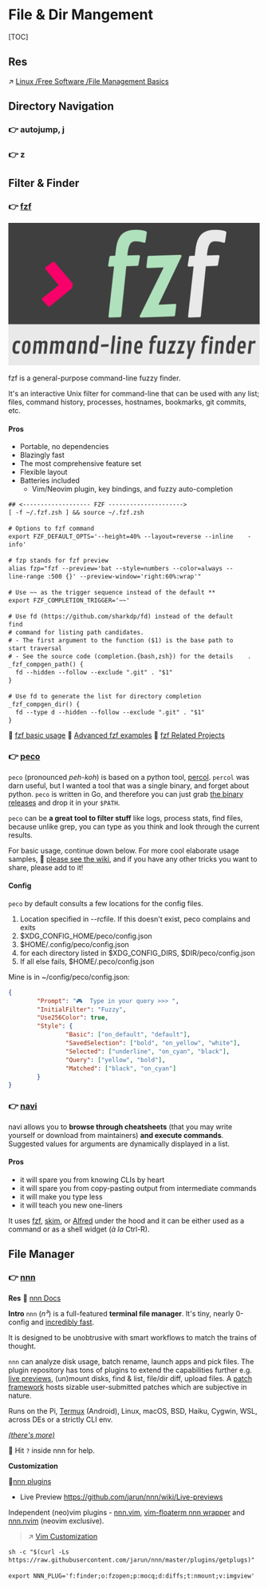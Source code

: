 # File & Dir Mangement

[TOC]



## Res
↗ [Linux /Free Software /File Management Basics](../../../🔑%20CS_Core/🥷🏼%20Operating%20System%20(Tech)/Linux%20(Derived%20From%20UNIX%20Family)/🪓%20Free%20Software/Text%20&%20File%20&%20Dir%20Management/Text%20&%20File%20&%20Dir%20Management%20Basics.md)



## Directory Navigation
### 👉 autojump, j


### 👉 z



## Filter & Finder
### 👉 [fzf](https://github.com/junegunn/fzf#usage)
![|400](../../../../Assets/Pics/fzf.png)

fzf is a general-purpose command-line fuzzy finder.

It's an interactive Unix filter for command-line that can be used with any list; files, command history, processes, hostnames, bookmarks, git commits, etc.

#### Pros
- Portable, no dependencies
- Blazingly fast
- The most comprehensive feature set
- Flexible layout
- Batteries included
  - Vim/Neovim plugin, key bindings, and fuzzy auto-completion

```shell
## <------------------- FZF --------------------->
[ -f ~/.fzf.zsh ] && source ~/.fzf.zsh

# Options to fzf command
export FZF_DEFAULT_OPTS='--height=40% --layout=reverse --inline    -info'

# fzp stands for fzf preview
alias fzp="fzf --preview='bat --style=numbers --color=always --    line-range :500 {}' --preview-window='right:60%:wrap'"

# Use ~~ as the trigger sequence instead of the default **
export FZF_COMPLETION_TRIGGER='~~'

# Use fd (https://github.com/sharkdp/fd) instead of the default     find
# command for listing path candidates.
# - The first argument to the function ($1) is the base path to     start traversal
# - See the source code (completion.{bash,zsh}) for the details    .
_fzf_compgen_path() {
  fd --hidden --follow --exclude ".git" . "$1"
}

# Use fd to generate the list for directory completion
_fzf_compgen_dir() {
  fd --type d --hidden --follow --exclude ".git" . "$1"
}
```


🔗 [fzf basic usage](https://github.com/junegunn/fzf#usage)
🔗 [Advanced fzf examples](https://github.com/junegunn/fzf/blob/master/ADVANCED.md)
🔗 [fzf Related Projects](https://github.com/junegunn/fzf/wiki/Related-projects)


### 👉 [peco](https://github.com/peco/peco)
`peco` (pronounced *peh-koh*) is based on a python tool, [percol](https://github.com/mooz/percol). `percol` was darn useful, but I wanted a tool that was a single binary, and forget about python. `peco` is written in Go, and therefore you can just grab [the binary releases](https://github.com/peco/peco/releases) and drop it in your `$PATH`.

`peco` can be **a great tool to filter stuff** like logs, process stats, find files, because unlike grep, you can type as you think and look through the current results.

For basic usage, continue down below. For more cool elaborate usage samples, 📂 [please see the wiki](https://github.com/peco/peco/wiki/Sample-Usage), and if you have any other tricks you want to share, please add to it!

#### Config
`peco` by default consults a few locations for the config files.
1. Location specified in --rcfile. If this doesn't exist, peco complains and exits
2. $XDG_CONFIG_HOME/peco/config.json
3. $HOME/.config/peco/config.json
4. for each directory listed in \$XDG_CONFIG_DIRS, \$DIR/peco/config.json
5. If all else fails, $HOME/.peco/config.json

Mine is in ~/config/peco/config.json:
```json
{
        "Prompt": "🎮  Type in your query >>> ",
        "InitialFilter": "Fuzzy",
        "Use256Color": true,
        "Style": {
                "Basic": ["on_default", "default"],
                "SavedSelection": ["bold", "on_yellow", "white"],
                "Selected": ["underline", "on_cyan", "black"],
                "Query": ["yellow", "bold"],
                "Matched": ["black", "on_cyan"]
        }
}
```



### 👉 [navi](https://github.com/denisidoro/navi)
navi allows you to **browse through cheatsheets** (that you may write yourself or download from maintainers) **and execute commands**. Suggested values for arguments are dynamically displayed in a list.

#### Pros
- it will spare you from knowing CLIs by heart
- it will spare you from copy-pasting output from intermediate commands
- it will make you type less
- it will teach you new one-liners

It uses [fzf](https://github.com/junegunn/fzf), [skim](https://github.com/lotabout/skim), or [Alfred](https://www.alfredapp.com/) under the hood and it can be either used as a command or as a shell widget (*à la* Ctrl-R).



## File Manager
### 👉 [nnn](https://github.com/jarun/nnn)
**Res**
📂 [nnn Docs](https://github.com/jarun/nnn/wiki)


**Intro**
`nnn` (*n³*) is a full-featured **terminal file manager**. It's tiny, nearly 0-config and [incredibly fast](https://github.com/jarun/nnn/wiki/Performance).

It is designed to be unobtrusive with smart workflows to match the trains of thought.

`nnn` can analyze disk usage, batch rename, launch apps and pick files. The plugin repository has tons of plugins to extend the capabilities further e.g. [live previews](https://github.com/jarun/nnn/wiki/Live-previews), (un)mount disks, find & list, file/dir diff, upload files. A [patch framework](https://github.com/jarun/nnn/tree/master/patches) hosts sizable user-submitted patches which are subjective in nature.

Runs on the Pi, [Termux](https://www.youtube.com/embed/AbaauM7gUJw) (Android), Linux, macOS, BSD, Haiku, Cygwin, WSL, across DEs or a strictly CLI env.

[*(there's more)*](https://github.com/jarun/nnn/wiki/Basic-use-cases#the_nnn-magic)

👏 Hit `?` inside nnn for help. 


**Customization**

📂[nnn plugins](https://github.com/jarun/nnn/tree/master/plugins#installation)
- Live Preview <https://github.com/jarun/nnn/wiki/Live-previews>

Independent (neo)vim plugins - [nnn.vim](https://github.com/mcchrish/nnn.vim), [vim-floaterm nnn wrapper](https://github.com/voldikss/vim-floaterm#nnn) and [nnn.nvim](https://github.com/luukvbaal/nnn.nvim) (neovim exclusive).

> ↗ [Vim Customization](../../../🔑%20CS_Core/👩‍💻%20Programming%20Methodology%20and%20Languages/🛠️%20Programming%20Tools%20Chain/Text%20Editors/Vim/Vim%20Customization/Vim%20Customization.md)


```shell
sh -c "$(curl -Ls https://raw.githubusercontent.com/jarun/nnn/master/plugins/getplugs)"

export NNN_PLUG='f:finder;o:fzopen;p:mocq;d:diffs;t:nmount;v:imgview'
```


